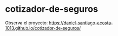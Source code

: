 # cotizador-de-seguros
Observa el proyecto: https://daniel-santiago-acosta-1013.github.io/cotizador-de-seguros/
